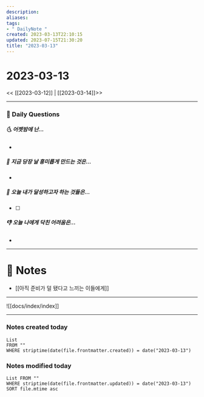 ```yaml
---
description:
aliases: 
tags:
- " DailyNote "
created: 2023-03-13T22:10:15
updated: 2023-07-15T21:30:20
title: "2023-03-13"
---
```


# 2023-03-13

<< [[2023-03-12]] | [[2023-03-14]]>>

---

### 📅 Daily Questions

##### 🌜 어젯밤에 난...

- 

##### 🙌 지금 당장 날 흥미롭게 만드는 것은...

- 

##### 🚀 오늘 내가 달성하고자 하는 것들은...

- [ ] 

##### 👎 오늘 나에게 닥친 어려움은...

- 

---

# 📝 Notes

- [[아직 준비가 덜 됐다고 느끼는 이들에게]]

---
![[docs/index/index]]

---

### Notes created today

```dataview
List 
FROM "" 
WHERE striptime(date(file.frontmatter.created)) = date("2023-03-13")
```

### Notes modified today

```dataview
List FROM "" 
WHERE striptime(date(file.frontmatter.updated)) = date("2023-03-13") 
SORT file.mtime asc
```
